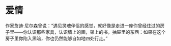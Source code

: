 # 爱情
作家詹迪·尼尔森曾说：“遇见灵魂伴侣的感觉，就好像是走进一座你曾经住过的房子里——你认识那些家具，认识墙上的画，架上的书，抽屉里的东西：如果在这个房子里你陷入黑暗，你也仍然能够自如地四处行走。”
